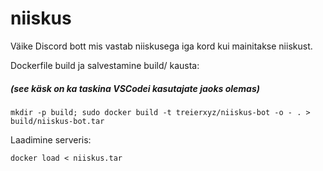 # niiskus
Väike Discord bott mis vastab niiskusega iga kord kui mainitakse niiskust.

Dockerfile build ja salvestamine build/ kausta: 
##### (see käsk on ka taskina VSCodei kasutajate jaoks olemas)
```
mkdir -p build; sudo docker build -t treierxyz/niiskus-bot -o - . > build/niiskus-bot.tar
```


Laadimine serveris:
```
docker load < niiskus.tar
```